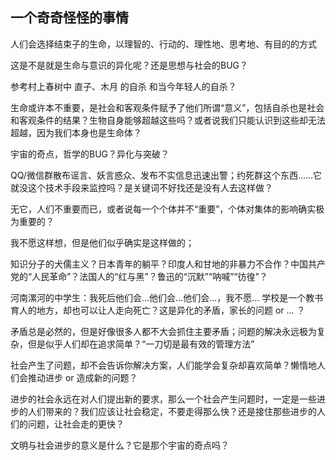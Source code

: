 ## 一个奇奇怪怪的事情
人们会选择结束子的生命，以理智的、行动的、理性地、思考地、有目的的方式

这是不是就是生命与意识的异化呢？还是思想与社会的BUG？  

参考村上春树中 直子、木月 的自杀 和当今年轻人的自杀？

生命或许本不重要，是社会和客观条件赋予了他们所谓“意义”，包括自杀也是社会和客观条件的结果？生物自身能够超越这些吗？或者说我们只能认识到这些却无法超越，因为我们本身也是生命体？

宇宙的奇点，哲学的BUG？异化与突破？

QQ/微信群散布谣言、妖言惑众、发布不实信息迅速出警；约死群这个东西......它就没这个技术手段来监控吗？是关键词不好找还是没有人去这样做？

无它，人们不重要而已，或者说每一个个体并不“重要”，个体对集体的影响确实极为重要的？

我不愿这样想，但是他们似乎确实是这样做的；

知识分子的犬儒主义？日本青年的躺平？印度人和甘地的非暴力不合作？中国共产党的“人民革命”？法国人的“红与黑”？鲁迅的“沉默”“呐喊”“彷徨”？

河南漯河的中学生：我死后他们会...他们会...他们会...，我不愿... 学校是一个教书育人的地方，却也可以让人走向死亡？这是异化的矛盾，家长的问题 or ... ？

矛盾总是必然的，但是好像很多人都不大会抓住主要矛盾；问题的解决永远极为复杂，但是似乎人们却在追求简单？“一刀切是最有效的管理方法”

社会产生了问题，却不会告诉你解决方案，人们能学会复杂却喜欢简单？懒惰地人们会推动进步 or 造成新的问题？

进步的社会永远在对人们提出新的要求，那么一个社会产生问题时，一定是一些进步的人们带来的？我们应该让社会稳定，不要走得那么快？还是接住那些进步的人们的问题，让社会走的更快？

文明与社会进步的意义是什么？它是那个宇宙的奇点吗？

